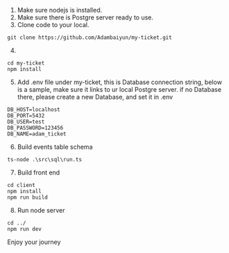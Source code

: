 1. Make sure nodejs is installed.
2. Make sure there is Postgre server ready to use.
3. Clone code to your local.

```
git clone https://github.com/Adambaiyun/my-ticket.git
```

4. 

```
cd my-ticket
npm install
```

5. Add .env file under my-ticket, this is Database connection string, below is a sample, make sure it links to ur local Postgre server.
if no Database there, please create a new Database, and set it in .env


```
DB_HOST=localhost
DB_PORT=5432
DB_USER=test
DB_PASSWORD=123456
DB_NAME=adam_ticket
```
6. Build events table schema
   
```
ts-node .\src\sql\run.ts
```

7. Build front end

```
cd client
npm install
npm run build
```

8. Run node server

```
cd ../
npm run dev
```

Enjoy your journey

